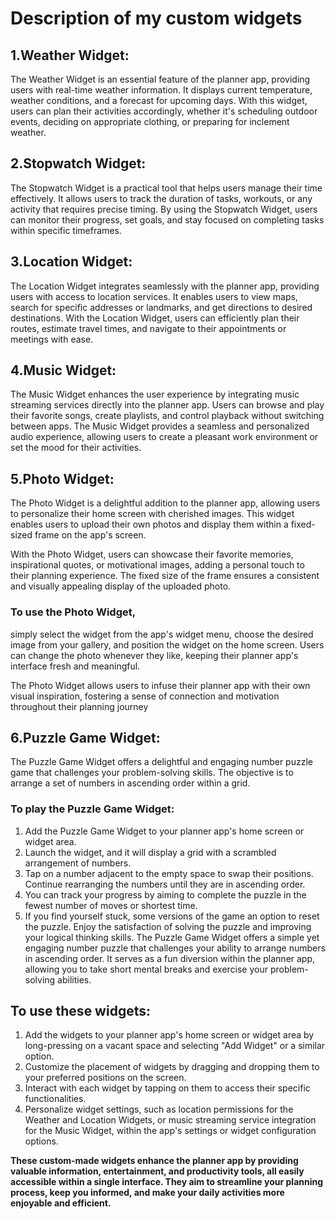 # Description of my custom widgets


## 1.Weather Widget:
The Weather Widget is an essential feature of the planner app, providing users with real-time weather information. It displays current temperature, weather conditions, and a forecast for upcoming days. With this widget, users can plan their activities accordingly, whether it's scheduling outdoor events, deciding on appropriate clothing, or preparing for inclement weather.


## 2.Stopwatch Widget: 
The Stopwatch Widget is a practical tool that helps users manage their time effectively. It allows users to track the duration of tasks, workouts, or any activity that requires precise timing. By using the Stopwatch Widget, users can monitor their progress, set goals, and stay focused on completing tasks within specific timeframes.

## 3.Location Widget: 
The Location Widget integrates seamlessly with the planner app, providing users with access to location services. It enables users to view maps, search for specific addresses or landmarks, and get directions to desired destinations. With the Location Widget, users can efficiently plan their routes, estimate travel times, and navigate to their appointments or meetings with ease.

## 4.Music Widget:
The Music Widget enhances the user experience by integrating music streaming services directly into the planner app. Users can browse and play their favorite songs, create playlists, and control playback without switching between apps. The Music Widget provides a seamless and personalized audio experience, allowing users to create a pleasant work environment or set the mood for their activities.

## 5.Photo Widget: 
The Photo Widget is a delightful addition to the planner app, allowing users to personalize their home screen with cherished images. This widget enables users to upload their own photos and display them within a fixed-sized frame on the app's screen.

With the Photo Widget, users can showcase their favorite memories, inspirational quotes, or motivational images, adding a personal touch to their planning experience. The fixed size of the frame ensures a consistent and visually appealing display of the uploaded photo.

### To use the Photo Widget, 
simply select the widget from the app's widget menu, choose the desired image from your gallery, and position the widget on the home screen. Users can change the photo whenever they like, keeping their planner app's interface fresh and meaningful.

The Photo Widget allows users to infuse their planner app with their own visual inspiration, fostering a sense of connection and motivation throughout their planning journey

## 6.Puzzle Game Widget: 
The Puzzle Game Widget offers a delightful and engaging number puzzle game that challenges your problem-solving skills. The objective is to arrange a set of numbers in ascending order within a grid.

### To play the Puzzle Game Widget:
1. Add the Puzzle Game Widget to your planner app's home screen or widget area.
2. Launch the widget, and it will display a grid with a scrambled arrangement of numbers.
3. Tap on a number adjacent to the empty space to swap their positions. Continue rearranging the numbers until they are in ascending order.
4. You can track your progress by aiming to complete the puzzle in the fewest number of moves or shortest time.
5. If you find yourself stuck, some versions of the game an option to reset the puzzle.
Enjoy the satisfaction of solving the puzzle and improving your logical thinking skills.
The Puzzle Game Widget offers a simple yet engaging number puzzle that challenges your ability to arrange numbers in ascending order. It serves as a fun diversion within the planner app, allowing you to take short mental breaks and exercise your problem-solving abilities.

## To use these widgets:

1. Add the widgets to your planner app's home screen or widget area by long-pressing on a vacant space and selecting "Add Widget" or a similar option.
2. Customize the placement of widgets by dragging and dropping them to your preferred positions on the screen.
3. Interact with each widget by tapping on them to access their specific functionalities.
4. Personalize widget settings, such as location permissions for the Weather and Location Widgets, or music streaming service integration for the Music Widget, within the app's settings or widget configuration options.

**These custom-made widgets enhance the planner app by providing valuable information, entertainment, and productivity tools, all easily accessible within a single interface. They aim to streamline your planning process, keep you informed, and make your daily activities more enjoyable and efficient.**
